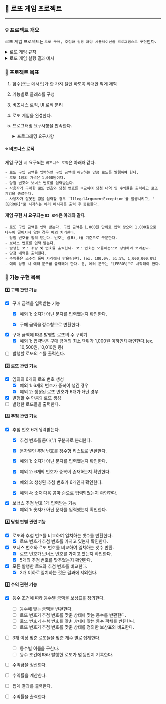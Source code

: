 ## 📌 로또 게임 프로젝트

---

### 💡 프로젝트 개요

로또 게임 프로젝트는 ```로또 구매, 추첨과 당첨 과정 시뮬레이션을 프로그램으로 구현```한다.  
<details>
<summary>로또 게임 규칙</summary>

#### 로또 게임은 ```아래와 같은 규칙```으로 진행된다.  
```
- 로또 번호의 숫자 범위는 1~45까지이다.
- 1개의 로또를 발행할 때 중복되지 않는 6개의 숫자를 뽑는다.
- 당첨 번호 추첨 시 중복되지 않는 숫자 6개와 보너스 번호 1개를 뽑는다.
- 당첨은 1등부터 5등까지 있다. 당첨 기준과 금액은 아래와 같다.
    - 1등: 6개 번호 일치 / 2,000,000,000원
    - 2등: 5개 번호 + 보너스 번호 일치 / 30,000,000원
    - 3등: 5개 번호 일치 / 1,500,000원
    - 4등: 4개 번호 일치 / 50,000원
    - 5등: 3개 번호 일치 / 5,000원
```
</details>

<details>
<summary>로또 게임 실행 결과 예시</summary>

#### 실행 결과 예시

```
구입금액을 입력해 주세요.
8000

8개를 구매했습니다.
[8, 21, 23, 41, 42, 43] 
[3, 5, 11, 16, 32, 38] 
[7, 11, 16, 35, 36, 44] 
[1, 8, 11, 31, 41, 42] 
[13, 14, 16, 38, 42, 45] 
[7, 11, 30, 40, 42, 43] 
[2, 13, 22, 32, 38, 45] 
[1, 3, 5, 14, 22, 45]

당첨 번호를 입력해 주세요.
1,2,3,4,5,6

보너스 번호를 입력해 주세요.
7

당첨 통계
---
3개 일치 (5,000원) - 1개
4개 일치 (50,000원) - 0개
5개 일치 (1,500,000원) - 0개
5개 일치, 보너스 볼 일치 (30,000,000원) - 0개
6개 일치 (2,000,000,000원) - 0개
총 수익률은 62.5%입니다.
```
</details>

### 🚩 프로젝트 목표
1. 함수(또는 메서드)가 한 가지 일만 하도록 최대한 작게 제작 
2. 기능별로 클래스를 구성
3. 비즈니스 로직, UI 로직 분리
4. 로또 게임을 완성한다. 
5. 프로그래밍 요구사항을 만족한다.
   <details>
    <summary>프로그래밍 요구사항</summary>
   
    ## 🎯 프로그래밍 요구 사항
   - JDK 11 버전에서 실행 가능해야 한다. **JDK 11에서 정상적으로 동작하지 않을 경우 0점 처리한다.**
   - 프로그램 실행의 시작점은 `Application`의 `main()`이다.
   - `build.gradle` 파일을 변경할 수 없고, 외부 라이브러리를 사용하지 않는다.
   - [Java 코드 컨벤션](https://github.com/woowacourse/woowacourse-docs/tree/master/styleguide/java) 가이드를 준수하며 프로그래밍한다.
   - 프로그램 종료 시 `System.exit()`를 호출하지 않는다.
   - 프로그램 구현이 완료되면 `ApplicationTest`의 모든 테스트가 성공해야 한다. **테스트가 실패할 경우 0점 처리한다.**
   - 프로그래밍 요구 사항에서 달리 명시하지 않는 한 파일, 패키지 이름을 수정하거나 이동하지 않는다.
   - indent(인덴트, 들여쓰기) depth를 3이 넘지 않도록 구현한다. 2까지만 허용한다.
       - 예를 들어 while문 안에 if문이 있으면 들여쓰기는 2이다.
       - 힌트: indent(인덴트, 들여쓰기) depth를 줄이는 좋은 방법은 함수(또는 메서드)를 분리하면 된다.
   - 3항 연산자를 쓰지 않는다.
   - 함수(또는 메서드)가 한 가지 일만 하도록 최대한 작게 만들어라.
   - JUnit 5와 AssertJ를 이용하여 본인이 정리한 기능 목록이 정상 동작함을 테스트 코드로 확인한다.

    ### 추가된 요구 사항

   - 함수(또는 메서드)의 길이가 15라인을 넘어가지 않도록 구현한다.
       - 함수(또는 메서드)가 한 가지 일만 잘 하도록 구현한다.
     - else 예약어를 쓰지 않는다.
         - 힌트: if 조건절에서 값을 return하는 방식으로 구현하면 else를 사용하지 않아도 된다.
         - else를 쓰지 말라고 하니 switch/case로 구현하는 경우가 있는데 switch/case도 허용하지 않는다.
     - Java Enum을 적용한다.
     - 도메인 로직에 단위 테스트를 구현해야 한다. 단, UI(System.out, System.in, Scanner) 로직은 제외한다.
         - 핵심 로직을 구현하는 코드와 UI를 담당하는 로직을 분리해 구현한다.
         - 단위 테스트 작성이 익숙하지 않다면 `test/java/lotto/LottoTest`를 참고하여 학습한 후 테스트를 구현한다.
         </details>

#### ⭐ 비즈니스 로직
게임 구현 시 요구되는 ```비즈니스 로직```은 아래와 같다.

    - 로또 구입 금액을 입력하면 구입 금액에 해당하는 만큼 로또를 발행해야 한다.
    - 로또 1장의 가격은 1,000원이다.
    - 당첨 번호와 보너스 번호를 입력받는다.
    - 사용자가 구매한 로또 번호와 당첨 번호를 비교하여 당첨 내역 및 수익률을 출력하고 로또 게임을 종료한다.
    - 사용자가 잘못된 값을 입력할 경우 `IllegalArgumentException`를 발생시키고, "[ERROR]"로 시작하는 에러 메시지를 출력 후 종료한다.

#### 게임 구현 시 요구되는 ```UI 로직```은 아래와 같다.

    - 로또 구입 금액을 입력 받는다. 구입 금액은 1,000원 단위로 입력 받으며 1,000원으로 나누어 떨어지지 않는 경우 예외 처리한다.
    - 당첨 번호를 입력 받는다. 번호는 쉼표(,)를 기준으로 구분한다.
    - 보너스 번호를 입력 받는다.
    - 발행한 로또 수량 및 번호를 출력한다. 로또 번호는 오름차순으로 정렬하여 보여준다.
    - 당첨 내역을 출력한다.
    - 수익률은 소수점 둘째 자리에서 반올림한다. (ex. 100.0%, 51.5%, 1,000,000.0%)
    - 예외 상황 시 에러 문구를 출력해야 한다. 단, 에러 문구는 "[ERROR]"로 시작해야 한다.


### 🔅 기능 구현 목록

#### 1️⃣ 구매 관련 기능

  - [X] 구매 금액을 입력받는 기능
    - [X] 예외 1: 숫자가 아닌 문자를 입력했는지 확인한다.
    - [X] 구매 금액을 정수형으로 변환한다.<br>


  - [X] 구매 금액에 따른 발행할 로또의 수 구하기
    - [X] 예외 1: 입력받은 구매 금액의 최소 단위가 1,000원 이하인지 확인한다.(ex. 10,500원, 10,010원 등)
  - [ ] 발행할 로또의 수를 출력한다.

#### 2️⃣  로또 관련 기능
- [X] 임의의 6개의 로또 번호 생성
  - [X] 예외 1: 6개의 번호가 중복이 생긴 경우
  - [X] 예외 2: 생성된 로또 번호가 6개가 아닌 경우
- [X] 발행할 수 만큼의 로또 생성
- [ ] 발행한 로또들을 출력한다.

#### 3️⃣  추첨 관련 기능
- [X] 추첨 번호 6개 입력받는다.
  - [X] 추첨 번호를 콤마(',') 구분자로 분리한다.
  - [X] 문자열인 추첨 번호를 정수형 리스트로 변환한다.
  - [X] 예외 1: 숫자가 아닌 문자를 입력했는지 확인한다.
  - [X] 예외 2: 6개의 번호가 중복이 존재하는지 확인한다.
  - [X] 예외 3: 생성된 추첨 번호가 6개인지 확인한다.
  - [X] 예외 4: 숫자 다음 콤마 순으로 입력되었는지 확인한다.<br>


- [X] 보너스 추첨 번호 1개 입력받는 기능
  - [X] 예외 1: 숫자가 아닌 문자를 입력했는지 확인한다.

#### 4️⃣  당첨 판별 관련 기능
- [X] 로또와 추첨 번호를 비교하여 일치하는 갯수를 반환한다.
  - [X] 로또 번호가 추첨 번호를 가지고 있는지 확인한다.
- [X] 보너스 번호와 로또 번호를 비교하여 일치하는 갯수 반환.
  - [X] 로또 번호가 보너스 번호를 가지고 있는지 확인한다.
  - [X] 5개의 추첨 번호를 맞추었는지 확인한다.
- [X] 모든 발행한 로또와 추첨 번호를 비교한다.
  - [X] 2개 이하로 일치하는 것은 결과에 제외한다.

#### 5️⃣  수익 관련 기능
- [X] 등수 조건에 따라 등수별 금액을 보상표를 정의한다.
    - [ ] 등수에 맞는 금액을 반환한다.
    - [ ] 로또 번호가 추첨 번호를 맞춘 상태에 맞는 등수를 반환한다.
    - [ ] 로또 번호가 추첨 번호를 맞춘 상태에 맞는 등수 객체를 반환한다.
    - [ ] 로또 번호가 추첨 번호를 맞춘 상태를 정의한 보상표와 비교한다. 

- [ ] 3개 이상 맞춘 로또들을 맞춘 개수 별로 집계한다.
  - [ ] 등수별 이름을 구한다.
  - [ ] 등수 조건에 따라 발행한 로또가 몇 등인지 기록한다.
- [ ] 수익금을 정산한다.
- [ ] 수익률을 계산한다.
- [ ] 집계 결과를 출력한다.
- [ ] 수익률을 출력한다.

